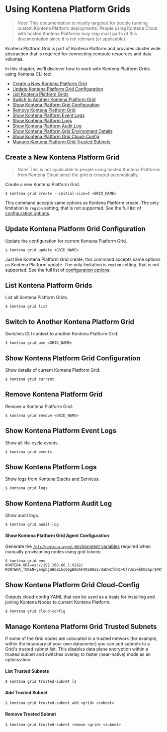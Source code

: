 # Using Kontena Platform Grids

> Note! This documentation is mostly targeted for people running custom Kontena Platform deployments. People using Kontena Cloud with hosted Kontena Platforms may skip most parts of this documentation since it is not relevant (or applicable).

Kontena Platform Grid is part of Kontena Platform and provides cluster wide abstraction that is required for connecting compute resources and data volumes.

In this chapter, we'll discover how to work with Kontena Platform Grids using Kontena CLI tool:

* [Create a New Kontena Platform Grid](#create-a-new-kontena-platform-grid)
* [Update Kontena Platform Grid Configuration](#update-kontena-platform-grid-configuration)
* [List Kontena Platform Grids](#list-kontena-platform-grids)
* [Switch to Another Kontena Platform Grid](#switch-to-another-kontena-platform-grid)
* [Show Kontena Platform Grid Configuration](#show-kontena-platform-grid-configuration)
* [Remove Kontena Platform Grid](#remove-kontena-platform-grid)
* [Show Kontena Platform Event Logs]()
* [Show Kontena Platform Logs]()
* [Show Kontena Platform Audit Log]()
* [Show Kontena Platform Grid Environment Details]()
* [Show Kontena Platform Grid Cloud-Config]()
* [Manage Kontena Platform Grid Trusted Subnets]()


## Create a New Kontena Platform Grid

> Note! This is not applicable to people using hosted Kontena Platforms from Kontena Cloud since the grid is created automatically.

Create a new Kontena Platform Grid.

```
$ kontena grid create --initial-size=3 <GRID_NAME>
```

This command accepts same options as Kontena Platform create. The only limitation is `region` setting, that is not supported. See the full list of [configuration options](../using-kontena/platform.md#configuration-options).

## Update Kontena Platform Grid Configuration

Update the configuration for current Kontena Platform Grid.

```
$ kontena grid update <GRID_NAME>
```

Just like Kontena Platform Grid create, this command accepts same options as Kontena Platform update. The only limitation is `region` setting, that is not supported. See the full list of [configuration options](../using-kontena/platform.md#configuration-options).

## List Kontena Platform Grids

List all Kontena Platform Grids.

```
$ kontena grid list
```

## Switch to Another Kontena Platform Grid

Switches CLI context to another Kontena Platform Grid.

```
$ kontena grid use <GRID_NAME>
```

## Show Kontena Platform Grid Configuration

Show details of current Kontena Platform Grid.

```
$ kontena grid current
```

## Remove Kontena Platform Grid

Remove a Kontena Platform Grid.

```
$ kontena grid remove <GRID_NAME>
```

## Show Kontena Platform Event Logs

Show all life-cycle events.

```
$ kontena grid events
```

## Show Kontena Platform Logs

Show logs from Kontena Stacks and Services.

```
$ kontena grid logs
```

## Show Kontena Platform Audit Log

Show audit logs.

```
$ kontena grid audit-log
```

#### Show Kontena Platform Grid Agent Configuration

Generate the [`/etc/kontena-agent` environment variables](../references/environment-variables#kontena-agent) required when manually provisioning nodes using grid tokens:

```
$ kontena grid env
KONTENA_URI=ws://192.168.66.1:9292/
KONTENA_TOKEN=yempbjWHbZLhc66gB0mAFXKS8HzS/daDwCfnHC+UfrJo5wkhQ6hpr8XKY5nUdH+h6CH81Y9bQIc4IgTcEEjQCQ==
```

## Show Kontena Platform Grid Cloud-Config

Outputs cloud-config YAML that can be used as a basis for installing and joining Kontena Nodes to current Kontena Platform.

```
$ kontena grid cloud-config
```

## Manage Kontena Platform Grid Trusted Subnets

If some of the Grid nodes are colocated in a trusted network (for example, within the boundary of your own datacenter) you can add subnets to a Grid's trusted subnet list. This disables data plane encryption within a trusted subnet and switches overlay to faster (near-native) mode as an optimization.

#### List Trusted Subnets

```
$ kontena grid trusted-subnet ls
```

#### Add Trusted Subnet

```
$ kontena grid trusted-subnet add <grid> <subnet>
```

#### Remove Trusted Subnet

```
$ kontena grid trusted-subnet remove <grid> <subnet>
```
